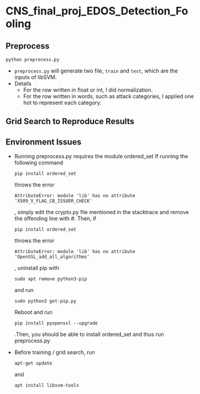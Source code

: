 # CNS_final_proj_EDOS_Detection_Fooling
## Preprocess
```shell
python preprocess.py
```
* `preprocess.py` will generate two file, `train` and `test`, which are the inputs of libSVM.
* Details
  * For the row written in float or int, I did normalization.
  * For the row written in words, such as attack categories, I applied one hot to represent each category.

## Grid Search to Reproduce Results


## Environment Issues
* Running preprocess.py requires the module ordered_set
    If running the following command
    ```shell
    pip install ordered_set
    ```
    throws the error
    ```shell
    AttributeError: module 'lib' has no attribute 'X509_V_FLAG_CB_ISSUER_CHECK'
    ```
    , simply edit the crypto.py file mentioned in the stacktrace and remove the offending line with #.
    Then, if 
    ```shell
    pip install ordered_set
    ```
    throws the error
    ```shell
    AttributeError: module 'lib' has no attribute 'OpenSSL_add_all_algorithms'
    ```
    , uninstall pip with
    ```shell
    sudo apt remove python3-pip
    ```
    and run 
    ```shell
    sudo python3 get-pip.py
    ```
    Reboot and run 
    ```shell
    pip install pyopenssl --upgrade
    ```
    .Then, you should be able to install ordered_set and thus run preprocess.py

* Before training / grid search, run
    ```shell
    apt-get update
    ```
    and
    ``` shell
    apt install libsvm-tools
    ```